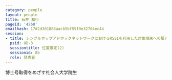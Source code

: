 ```yaml
---
category: people
layout: people
title: 石井 和行
pageid: '4260'
emailhash: 17d2d301888aacb5bf55f0e32704ec44
session:
- title: シングルホップアドホックネットワークにおけるRSSIを利用した対象端末への駆けつけ方式の検討
  psid: 8B-3
  sessiontitle: 位置推定(2)
  sessionid: 8b
  role: 発表者
---
```

博士号取得をめざす社会人大学院生